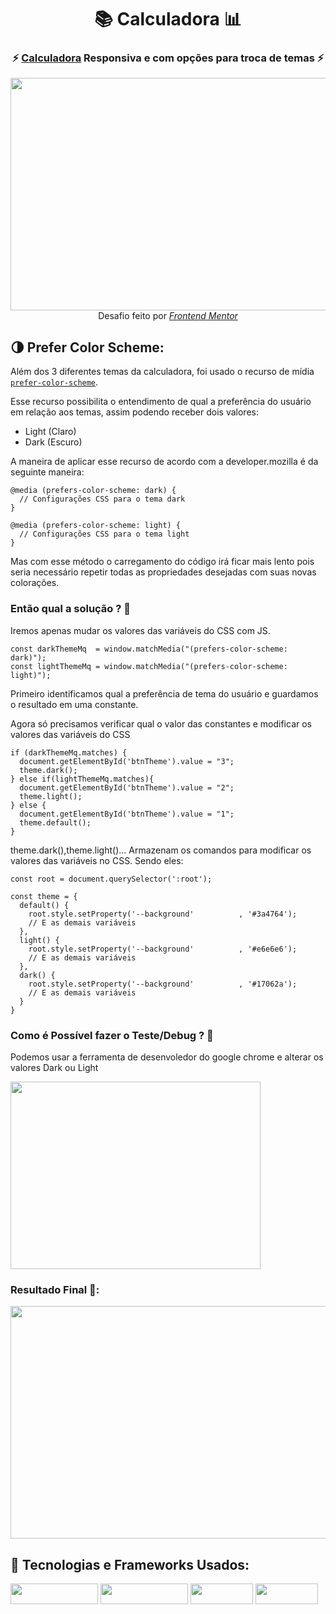 <h1 align="center"> 📚 Calculadora 📊 </h1>
<h3 align="center">
  ⚡ <a href="https://igorcbraz.github.io/Calculadora/" target="_blank">Calculadora</a> Responsiva e com opções para troca de temas ⚡
</h3>

<div align="center">
  <img
    width="584px"
    height="372px" 
    src="https://user-images.githubusercontent.com/82618164/126012518-19b8e31c-6388-48ad-aa82-610bbab838c3.gif"
  />
  <br>
  <span>
    Desafio feito por
    <a href="https://www.frontendmentor.io/challenges/calculator-app-9lteq5N29">
    <em>Frontend Mentor</em>
    </a>
  </span>
</div>    
    
<h2 align="left">🌗 Prefer Color Scheme:</h2>
<p>
  Além dos 3 diferentes temas da calculadora, foi usado o recurso de mídia <a href="https://developer.mozilla.org/en-US/docs/Web/CSS/@media/prefers-color-scheme" target="_blank"><code>prefer-color-scheme</code></a>.
</p>

<p>Esse recurso possibilita o entendimento de qual a preferência do usuário em relação aos temas, assim podendo receber dois valores:</p>

<ul>
  <li>Light (Claro)</li>
  <li>Dark (Escuro)</li>
</ul>

<p>A maneira de aplicar esse recurso de acordo com a developer.mozilla é da seguinte maneira:</p>

```
@media (prefers-color-scheme: dark) {
  // Configurações CSS para o tema dark
}

@media (prefers-color-scheme: light) {
  // Configurações CSS para o tema light
}
```
<p>Mas com esse método o carregamento do código irá ficar mais lento pois seria necessário repetir todas as propriedades desejadas com suas novas colorações.</p>
<h3>Então qual a solução ? 🤔</h3>
<p>Iremos apenas mudar os valores das variáveis do CSS com JS.</p>

```
const darkThemeMq  = window.matchMedia("(prefers-color-scheme: dark)");
const lightThemeMq = window.matchMedia("(prefers-color-scheme: light)");
```
<p>Primeiro identificamos qual a preferência de tema do usuário e guardamos o resultado em uma constante.</p>
<p>Agora só precisamos verificar qual o valor das constantes e modificar os valores das variáveis do CSS</p>

```
if (darkThemeMq.matches) {
  document.getElementById('btnTheme').value = "3";
  theme.dark();
} else if(lightThemeMq.matches){
  document.getElementById('btnTheme').value = "2";
  theme.light();    
} else {
  document.getElementById('btnTheme').value = "1";
  theme.default();    
}
```
<p>theme.dark(),theme.light()... Armazenam os comandos para modificar os valores das variáveis no CSS. Sendo eles:</p>

```
const root = document.querySelector(':root');

const theme = {
  default() {
    root.style.setProperty('--background'          , '#3a4764');
    // E as demais variáveis
  },
  light() {
    root.style.setProperty('--background'          , '#e6e6e6');
    // E as demais variáveis
  },
  dark() {
    root.style.setProperty('--background'          , '#17062a');
    // E as demais variáveis
  }
}
```

<h3>Como é Possível fazer o Teste/Debug ? 🤔</h3>
</p>Podemos usar a ferramenta de desenvoledor do google chrome e alterar os valores Dark ou Light</p>
<img width="400px" height="300px" src="images/Debug.jpg"/>

<div align="left">

<h3>Resultado Final 🥳:</h3>

<img width="584px" height="372px" src="https://user-images.githubusercontent.com/82618164/126012352-7c19f908-f04b-4c66-a568-191bdfa5d8b8.gif"/>
    
<!-- Tecnologias e Frameworks Usados-->
<h2 align="left">🧠 Tecnologias e Frameworks Usados:</h2>

<img width="140px" height="33px" src="https://img.shields.io/badge/Bootstrap-563D7C?style=for-the-badge&logo=bootstrap&logoColor=white"/> <img width="140px" height="33px" src="https://img.shields.io/badge/JavaScript-323330?style=for-the-badge&logo=javascript&logoColor=F7DF1E"/> <img width="100px" height="33px" src="https://img.shields.io/badge/HTML5-E34F26?style=for-the-badge&logo=html5&logoColor=white"/> <img width="100px" height="33px" src="https://img.shields.io/badge/CSS3-1572B6?style=for-the-badge&logo=css3&logoColor=white"/>
